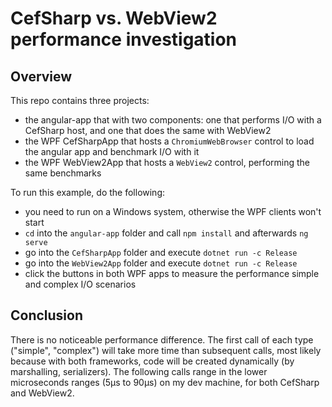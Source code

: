 # CefSharp vs. WebView2 performance investigation

## Overview

This repo contains three projects: 

- the angular-app that with two components: one that performs I/O with a CefSharp host, and one that does the same with WebView2
- the WPF CefSharpApp that hosts a `ChromiumWebBrowser` control to load the angular app and benchmark I/O with it
- the WPF WebView2App that hosts a `WebView2` control, performing the same benchmarks

To run this example, do the following:

- you need to run on a Windows system, otherwise the WPF clients won't start
- `cd` into the `angular-app` folder and call `npm install` and afterwards `ng serve`
- go into the `CefSharpApp` folder and execute `dotnet run -c Release`
- go into the `WebView2App` folder and execute `dotnet run -c Release`
- click the buttons in both WPF apps to measure the performance simple and complex I/O scenarios

## Conclusion

There is no noticeable performance difference. The first call of each type ("simple", "complex") will take more time than subsequent calls, most likely because with both frameworks, code will be created dynamically (by marshalling, serializers). The following calls range in the lower microseconds ranges (5µs to 90µs) on my dev machine, for both CefSharp and WebView2.